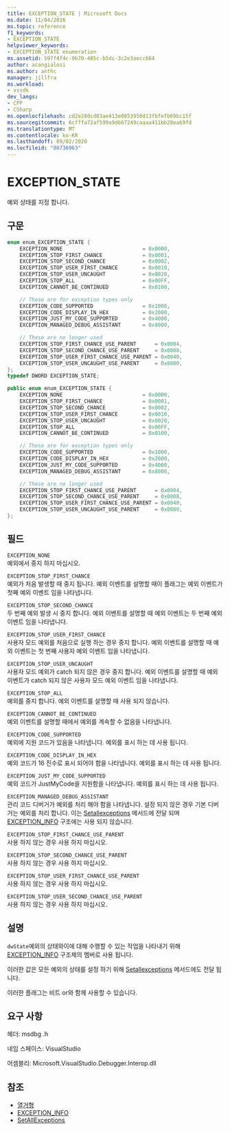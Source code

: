 ```yaml
---
title: EXCEPTION_STATE | Microsoft Docs
ms.date: 11/04/2016
ms.topic: reference
f1_keywords:
- EXCEPTION_STATE
helpviewer_keywords:
- EXCEPTION_STATE enumeration
ms.assetid: 597f4f4c-9b70-485c-b5dc-3c2e3aecc664
author: acangialosi
ms.author: anthc
manager: jillfra
ms.workload:
- vssdk
dev_langs:
- CPP
- CSharp
ms.openlocfilehash: cd2e280cd03ae413e0853950d13fbfefb69bc15f
ms.sourcegitcommit: 6cfffa72af599a9d667249caaaa411bb28ea69fd
ms.translationtype: MT
ms.contentlocale: ko-KR
ms.lasthandoff: 09/02/2020
ms.locfileid: "80736963"
---
```

# <a name="exception_state"></a>EXCEPTION_STATE
예외 상태를 지정 합니다.

## <a name="syntax"></a>구문

```cpp
enum enum_EXCEPTION_STATE {
    EXCEPTION_NONE                          = 0x0000,
    EXCEPTION_STOP_FIRST_CHANCE             = 0x0001,
    EXCEPTION_STOP_SECOND_CHANCE            = 0x0002,
    EXCEPTION_STOP_USER_FIRST_CHANCE        = 0x0010,
    EXCEPTION_STOP_USER_UNCAUGHT            = 0x0020,
    EXCEPTION_STOP_ALL                      = 0x00FF,
    EXCEPTION_CANNOT_BE_CONTINUED           = 0x0100,

    // These are for exception types only
    EXCEPTION_CODE_SUPPORTED                = 0x1000,
    EXCEPTION_CODE_DISPLAY_IN_HEX           = 0x2000,
    EXCEPTION_JUST_MY_CODE_SUPPORTED        = 0x4000,
    EXCEPTION_MANAGED_DEBUG_ASSISTANT       = 0x8000,

    // These are no longer used
    EXCEPTION_STOP_FIRST_CHANCE_USE_PARENT      = 0x0004,
    EXCEPTION_STOP_SECOND_CHANCE_USE_PARENT     = 0x0008,
    EXCEPTION_STOP_USER_FIRST_CHANCE_USE_PARENT = 0x0040,
    EXCEPTION_STOP_USER_UNCAUGHT_USE_PARENT     = 0x0080,
};
typedef DWORD EXCEPTION_STATE;
```

```csharp
public enum enum_EXCEPTION_STATE {
    EXCEPTION_NONE                          = 0x0000,
    EXCEPTION_STOP_FIRST_CHANCE             = 0x0001,
    EXCEPTION_STOP_SECOND_CHANCE            = 0x0002,
    EXCEPTION_STOP_USER_FIRST_CHANCE        = 0x0010,
    EXCEPTION_STOP_USER_UNCAUGHT            = 0x0020,
    EXCEPTION_STOP_ALL                      = 0x00FF,
    EXCEPTION_CANNOT_BE_CONTINUED           = 0x0100,

    // These are for exception types only
    EXCEPTION_CODE_SUPPORTED                = 0x1000,
    EXCEPTION_CODE_DISPLAY_IN_HEX           = 0x2000,
    EXCEPTION_JUST_MY_CODE_SUPPORTED        = 0x4000,
    EXCEPTION_MANAGED_DEBUG_ASSISTANT       = 0x8000,

    // These are no longer used
    EXCEPTION_STOP_FIRST_CHANCE_USE_PARENT      = 0x0004,
    EXCEPTION_STOP_SECOND_CHANCE_USE_PARENT     = 0x0008,
    EXCEPTION_STOP_USER_FIRST_CHANCE_USE_PARENT = 0x0040,
    EXCEPTION_STOP_USER_UNCAUGHT_USE_PARENT     = 0x0080,
};
```

## <a name="fields"></a>필드
`EXCEPTION_NONE`\
예외에서 중지 하지 마십시오.

`EXCEPTION_STOP_FIRST_CHANCE`\
예외가 처음 발생할 때 중지 됩니다. 예외 이벤트를 설명할 때이 플래그는 예외 이벤트가 첫째 예외 이벤트 임을 나타냅니다.

`EXCEPTION_STOP_SECOND_CHANCE`\
두 번째 예외 발생 시 중지 합니다. 예외 이벤트를 설명할 때 예외 이벤트는 두 번째 예외 이벤트 임을 나타냅니다.

`EXCEPTION_STOP_USER_FIRST_CHANCE`\
사용자 모드 예외를 처음으로 실행 하는 경우 중지 합니다. 예외 이벤트를 설명할 때 예외 이벤트는 첫 번째 사용자 예외 이벤트 임을 나타냅니다.

`EXCEPTION_STOP_USER_UNCAUGHT`\
사용자 모드 예외가 catch 되지 않은 경우 중지 합니다. 예외 이벤트를 설명할 때 예외 이벤트가 catch 되지 않은 사용자 모드 예외 이벤트 임을 나타냅니다.

`EXCEPTION_STOP_ALL`\
예외를 중지 합니다. 예외 이벤트를 설명할 때 사용 되지 않습니다.

`EXCEPTION_CANNOT_BE_CONTINUED`\
예외 이벤트를 설명할 때에서 예외를 계속할 수 없음을 나타냅니다.

`EXCEPTION_CODE_SUPPORTED`\
예외에 지원 코드가 있음을 나타냅니다. 예외를 표시 하는 데 사용 됩니다.

`EXCEPTION_CODE_DISPLAY_IN_HEX`\
예외 코드가 16 진수로 표시 되어야 함을 나타냅니다. 예외를 표시 하는 데 사용 됩니다.

`EXCEPTION_JUST_MY_CODE_SUPPORTED`\
예외 코드가 JustMyCode을 지원함을 나타냅니다. 예외를 표시 하는 데 사용 됩니다.

`EXCEPTION_MANAGED_DEBUG_ASSISTANT`\
관리 코드 디버거가 예외를 처리 해야 함을 나타냅니다. 설정 되지 않은 경우 기본 디버거는 예외를 처리 합니다. 이는 [Setallexceptions](../../../extensibility/debugger/reference/idebugengine3-setallexceptions.md) 메서드에 전달 되며 [EXCEPTION_INFO](../../../extensibility/debugger/reference/exception-info.md) 구조에는 사용 되지 않습니다.

`EXCEPTION_STOP_FIRST_CHANCE_USE_PARENT`\
사용 하지 않는 경우 사용 하지 마십시오.

`EXCEPTION_STOP_SECOND_CHANCE_USE_PARENT`\
사용 하지 않는 경우 사용 하지 마십시오.

`EXCEPTION_STOP_USER_FIRST_CHANCE_USE_PARENT`\
사용 하지 않는 경우 사용 하지 마십시오.

`EXCEPTION_STOP_USER_SECOND_CHANCE_USE_PARENT`\
사용 하지 않는 경우 사용 하지 마십시오.

## <a name="remarks"></a>설명
`dwState`예외의 상태와이에 대해 수행할 수 있는 작업을 나타내기 위해 [EXCEPTION_INFO](../../../extensibility/debugger/reference/exception-info.md) 구조체의 멤버로 사용 됩니다.

이러한 값은 모든 예외의 상태를 설정 하기 위해 [Setallexceptions](../../../extensibility/debugger/reference/idebugengine3-setallexceptions.md) 메서드에도 전달 됩니다.

이러한 플래그는 비트 or와 함께 사용할 수 있습니다.

## <a name="requirements"></a>요구 사항
헤더: msdbg .h

네임 스페이스: VisualStudio

어셈블리: Microsoft.VisualStudio.Debugger.Interop.dll

## <a name="see-also"></a>참조
- [열거형](../../../extensibility/debugger/reference/enumerations-visual-studio-debugging.md)
- [EXCEPTION_INFO](../../../extensibility/debugger/reference/exception-info.md)
- [SetAllExceptions](../../../extensibility/debugger/reference/idebugengine3-setallexceptions.md)
